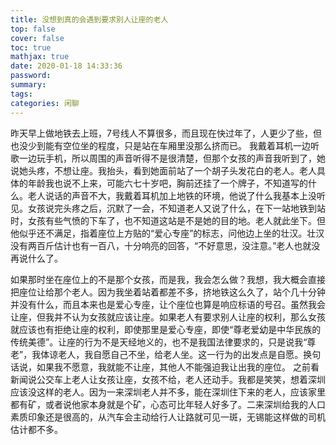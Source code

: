 ```yaml
---
title: 没想到真的会遇到要求别人让座的老人
top: false
cover: false
toc: true
mathjax: true
date: 2020-01-18 14:33:36
password:
summary:
tags:
categories: 闲聊
---
```


昨天早上做地铁去上班，7号线人不算很多，而且现在快过年了，人更少了些，但也没少到能有空位坐的程度，只是站在车厢里没那么挤而已。
我戴着耳机一边听歌一边玩手机，所以周围的声音听得不是很清楚，但那个女孩的声音我听到了，她说她头疼，不想让座。我抬头，看到她面前站了一个胡子头发花白的老人。老人具体的年龄我也说不上来，可能六七十岁吧，胸前还挂了一个牌子，不知道写的什么。老人说话的声音不大，我戴着耳机加上地铁的环境，他说了什么我基本上没听见。女孩说完头疼之后，沉默了一会，不知道老人又说了什么，在下一站地铁到站时，女孩有些气愤的下车了，也不知道这站是不是她的目的地。老人就此坐下。但他似乎还不满足，指着座位上方贴的“爱心专座”的标志，问他边上坐的壮汉。壮汉没有两百斤估计也有一百八，十分响亮的回答，“不好意思，没注意。”老人也就没再说什么了。
<!--more-->
如果那时坐在座位上的不是那个女孩，而是我，我会怎么做？我想，我大概会直接把座位让给那个老人。因为我坐着站着都差不多，挤地铁这么久了，站个几十分钟并没有什么，而且本来也是爱心专座，让个座位也算是响应标语的号召。虽然我会让座，但我并不认为女孩就应该让座。如果老人有要求别人让座的权利，那么女孩就应该也有拒绝让座的权利，即使那里是爱心专座，即使“尊老爱幼是中华民族的传统美德”。让座的行为不是天经地义的，也不是我国法律要求的，只是说我“尊老”，我体谅老人，我自愿自己不坐，给老人坐。这一行为的出发点是自愿。换句话说，如果我不愿意，我就能不让座，其他人不能强迫我让出我的座位。
之前看新闻说公交车上老人让女孩让座，女孩不给，老人还动手。我都是笑笑，想着深圳应该没这样的老人。因为一来深圳老人并不多，能在深圳住下来的老人，应该家里都有矿，或者说他家本身就是个矿，心态可比年轻人好多了。二来深圳给我的人口素质印象还是很高的，从汽车会主动给行人让路就可见一斑，无锡能这样做的司机估计都不多。
